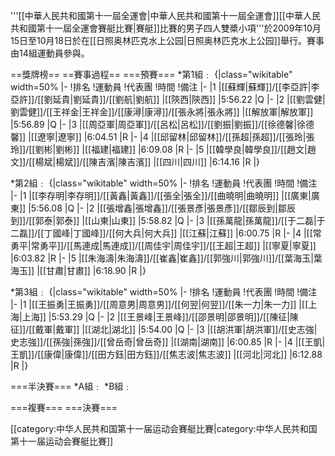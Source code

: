 '''[[中華人民共和國第十一屆全運會|中華人民共和國第十一屆全運會]][[中華人民共和國第十一屆全運會賽艇比賽|賽艇]]比賽的男子四人雙槳小項'''於2009年10月15日至10月18日於在[[日照奥林匹克水上公园|日照奥林匹克水上公园]]舉行。賽事由14組運動員參與。

==獎牌榜==
==賽事過程==
===預賽===
*第1組﹕
{|class="wikitable" width=50%
|-
!排名
!運動員
!代表團
!時間
!備注
|-
|1
|[[蘇輝|蘇輝]]/[[李亞許|李亞許]]/[[劉延貴|劉延貴]]/[[劉航|劉航]]
|[[陝西|陝西]]
|5:56.22
|Q
|-
|2
|[[劉雲健|劉雲健]]/[[王祥金|王祥金]]/[[康潯|康潯]]/[[張永將|張永將]] 
|[[解放軍|解放軍]]
|5:56.89
|Q
|-
|3
|[[周亞軍|周亞軍]]/[[呂松|呂松]]/[[劉振|劉振]]/[[徐德馨|徐德馨]]
|[[遼寧|遼寧]]
|6:04.51
|R
|-
|4
|[[邱留林|邱留林]]/[[孫超|孫超]]/[[張玲|張玲]]/[[劉彬|劉彬]] 
|[[福建|福建]]
|6:09.08
|R
|-
|5
|[[韓學良|韓學良]]/[[趙文|趙文]]/[[楊斌|楊斌]]/[[陳吉濱|陳吉濱]] 
|[[四川|四川]]
|6:14.16
|R
|}

*第2組﹕
{|class="wikitable" width=50%
|-
!排名
!運動員
!代表團
!時間
!備注
|-
|1
|[[李存明|李存明]]/[[黃鑫|黃鑫]]/[[張全|張全]]/[[曲曉明|曲曉明]] 
|[[廣東|廣東]]
|5:56.08
|Q
|-
|2
|[[張增鑫|張增鑫]]/[[張景彥|張景彥]]/[[鄒辰到|鄒辰到]]/[[郭泰|郭泰]] 
|[[山東|山東]]
|5:58.82
|Q
|-
|3
|[[孫萬龍|孫萬龍]]/[[于二磊|于二磊]]/[[丁國峰|丁國峰]]/[[何大兵|何大兵]]
|[[江蘇|江蘇]]
|6:00.75
|R
|-
|4
|[[常勇平|常勇平]]/[[馬連成|馬連成]]/[[周佳宇|周佳宇]]/[[王超|王超]] 
|[[寧夏|寧夏]]
|6:03.82
|R
|-
|5
|[[朱海濤|朱海濤]]/[[崔鑫|崔鑫]]/[[郭強川|郭強川]]/[[葉海玉|葉海玉]] 
|[[甘肅|甘肅]]
|6:18.90
|R
|}

*第3組﹕
{|class="wikitable" width=50%
|-
!排名
!運動員
!代表團
!時間
!備注
|-
|1
|[[王振勇|王振勇]]/[[周意男|周意男]]/[[何翌|何翌]]/[[朱一力|朱一力]]
|[[上海|上海]]
|5:53.29
|Q
|-
|2
|[[王景峰|王景峰]]/[[邵景明|邵景明]]/[[陳征|陳征]]/[[戴軍|戴軍]] 
|[[湖北|湖北]]
|5:54.00
|Q
|-
|3
|[[胡洪軍|胡洪軍]]/[[史志強|史志強]]/[[孫強|孫強]]/[[曾岳奇|曾岳奇]]
|[[湖南|湖南]]
|6:00.85
|R
|-
|4
|[[王凱|王凱]]/[[康偉|康偉]]/[[田方鈺|田方鈺]]/[[焦志波|焦志波]] 
|[[河北|河北]]
|6:12.88
|R
|}


===半決賽===
*A組﹕
*B組﹕

===複賽===
===決賽===

[[category:中华人民共和国第十一届运动会賽艇比賽|category:中华人民共和国第十一届运动会賽艇比賽]]